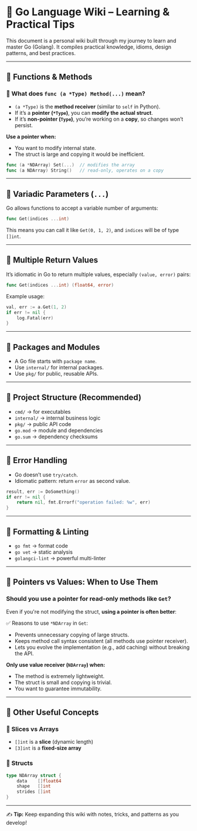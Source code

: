 # 📘 Go Language Wiki – Learning & Practical Tips

This document is a personal wiki built through my journey to learn and master Go (Golang). It compiles practical knowledge, idioms, design patterns, and best practices.

---

## 🔹 Functions & Methods

### 🧠 What does `func (a *Type) Method(...)` mean?

- `(a *Type)` is the **method receiver** (similar to `self` in Python).
- If it’s a **pointer (`*Type`)**, you can **modify the actual struct**.
- If it’s **non-pointer (`Type`)**, you’re working on a **copy**, so changes won’t persist.

**Use a pointer when:**
- You want to modify internal state.
- The struct is large and copying it would be inefficient.

```go
func (a *NDArray) Set(...)  // modifies the array
func (a NDArray) String()   // read-only, operates on a copy
```

---

## 🔹 Variadic Parameters (`...`)

Go allows functions to accept a variable number of arguments:

```go
func Get(indices ...int)
```

This means you can call it like `Get(0, 1, 2)`, and `indices` will be of type `[]int`.

---

## 🔹 Multiple Return Values

It’s idiomatic in Go to return multiple values, especially `(value, error)` pairs:

```go
func Get(indices ...int) (float64, error)
```

Example usage:

```go
val, err := a.Get(1, 2)
if err != nil {
    log.Fatal(err)
}
```

---

## 🔹 Packages and Modules

- A Go file starts with `package name`.
- Use `internal/` for internal packages.
- Use `pkg/` for public, reusable APIs.

---

## 🔹 Project Structure (Recommended)

- `cmd/` → for executables
- `internal/` → internal business logic
- `pkg/` → public API code
- `go.mod` → module and dependencies
- `go.sum` → dependency checksums

---

## 🔹 Error Handling

- Go doesn’t use `try/catch`.
- Idiomatic pattern: return `error` as second value.

```go
result, err := DoSomething()
if err != nil {
    return nil, fmt.Errorf("operation failed: %w", err)
}
```

---

## 🔹 Formatting & Linting

- `go fmt` → format code
- `go vet` → static analysis
- `golangci-lint` → powerful multi-linter

---

## 🔹 Pointers vs Values: When to Use Them

### Should you use a pointer for read-only methods like `Get`?

Even if you're not modifying the struct, **using a pointer is often better**:

✅ Reasons to use `*NDArray` in `Get`:
- Prevents unnecessary copying of large structs.
- Keeps method call syntax consistent (all methods use pointer receiver).
- Lets you evolve the implementation (e.g., add caching) without breaking the API.

**Only use value receiver (`NDArray`) when:**
- The method is extremely lightweight.
- The struct is small and copying is trivial.
- You want to guarantee immutability.

---

## 🔹 Other Useful Concepts

### 🔸 Slices vs Arrays

- `[]int` is a **slice** (dynamic length)
- `[3]int` is a **fixed-size array**

### 🔸 Structs

```go
type NDArray struct {
    data    []float64
    shape   []int
    strides []int
}
```

---

✍️ **Tip:** Keep expanding this wiki with notes, tricks, and patterns as you develop!
